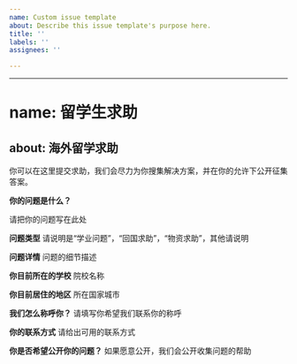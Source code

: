 ```yaml
---
name: Custom issue template
about: Describe this issue template's purpose here.
title: ''
labels: ''
assignees: ''

---
```


---
# name: 留学生求助
about: 海外留学求助
---
你可以在这里提交求助，我们会尽力为你搜集解决方案，并在你的允许下公开征集答案。

**你的问题是什么？**

请把你的问题写在此处

**问题类型**
请说明是“学业问题”，“回国求助”，“物资求助”，其他请说明

**问题详情**
问题的细节描述

**你目前所在的学校**
院校名称

**你目前居住的地区**
所在国家城市

**我们怎么称呼你？**
请填写你希望我们联系你的称呼

**你的联系方式**
请给出可用的联系方式

**你是否希望公开你的问题？**
如果愿意公开，我们会公开收集问题的帮助
